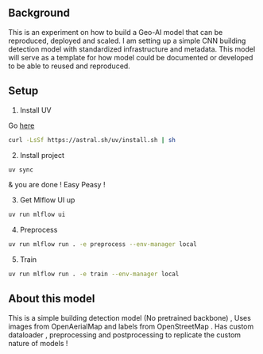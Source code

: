 ## Background

This is an experiment on how to build a Geo-AI model that can be reproduced, deployed and scaled. I am setting up a simple CNN building detection model with standardized infrastructure and metadata. This model will serve as a template for how model could be documented or developed to be able to reused and reproduced.

## Setup 

1. Install UV 

Go [here](https://docs.astral.sh/uv/getting-started/installation/) 
```bash
curl -LsSf https://astral.sh/uv/install.sh | sh
```

2. Install project 

```bash
uv sync
```

& you are done ! Easy Peasy ! 

3. Get Mlflow UI up 

```bash 
uv run mlflow ui
```

4. Preprocess
```bash 
uv run mlflow run . -e preprocess --env-manager local
```

5. Train 

```bash 
uv run mlflow run . -e train --env-manager local

```


## About this model 

This is a simple building detection model (No pretrained backbone) , Uses images from OpenAerialMap and labels from OpenStreetMap . Has custom dataloader , preprocessing and postprocessing to replicate the custom nature of models ! 